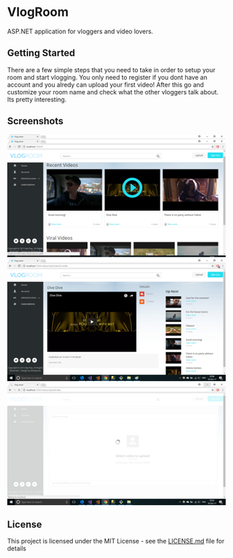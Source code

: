# VlogRoom

ASP.NET application for vloggers and video lovers.

## Getting Started

There are a few simple steps that you need to take in order to setup your room and start vlogging.
You only need to register if you dont have an account and you alredy can upload your first video!
After this go and customize your room name and check what the other vloggers talk about. Its pretty 
interesting.

## Screenshots
![Homepage](./VlogRoom/VlogRoom.Web/Images/home.png)
![Video](./VlogRoom/VlogRoom.Web/Images/single.png)
![Uploading](./VlogRoom/VlogRoom.Web/Images/upload.png)

## License

This project is licensed under the MIT License - see the [LICENSE.md](LICENSE.md) file for details
